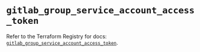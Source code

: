 # `gitlab_group_service_account_access_token`

Refer to the Terraform Registry for docs: [`gitlab_group_service_account_access_token`](https://registry.terraform.io/providers/gitlabhq/gitlab/18.4.0/docs/resources/group_service_account_access_token).
